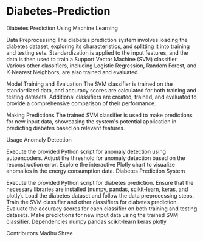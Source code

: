 # Diabetes-Prediction
 Diabetes Prediction Using Machine Learning 

Data Preprocessing
The diabetes prediction system involves loading the diabetes dataset, exploring its characteristics, and splitting it into training and testing sets. Standardization is applied to the input features, and the data is then used to train a Support Vector Machine (SVM) classifier. Various other classifiers, including Logistic Regression, Random Forest, and K-Nearest Neighbors, are also trained and evaluated.

Model Training and Evaluation
The SVM classifier is trained on the standardized data, and accuracy scores are calculated for both training and testing datasets. Additional classifiers are created, trained, and evaluated to provide a comprehensive comparison of their performance.

Making Predictions
The trained SVM classifier is used to make predictions for new input data, showcasing the system's potential application in predicting diabetes based on relevant features.

Usage
Anomaly Detection

Execute the provided Python script for anomaly detection using autoencoders.
Adjust the threshold for anomaly detection based on the reconstruction error.
Explore the interactive Plotly chart to visualize anomalies in the energy consumption data.
Diabetes Prediction System

Execute the provided Python script for diabetes prediction.
Ensure that the necessary libraries are installed (numpy, pandas, scikit-learn, keras, and plotly).
Load the diabetes dataset and follow the data preprocessing steps.
Train the SVM classifier and other classifiers for diabetes prediction.
Evaluate the accuracy scores for each classifier on both training and testing datasets.
Make predictions for new input data using the trained SVM classifier.
Dependencies
numpy
pandas
scikit-learn
keras
plotly

Contributors
Madhu Shree 
